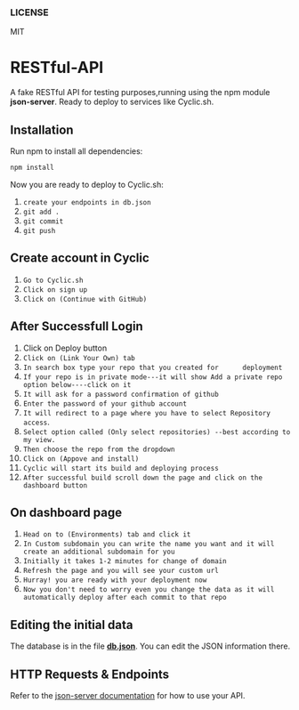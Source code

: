 ### LICENSE
MIT

# RESTful-API
A fake RESTful API for testing purposes,running using the npm module **json-server**. Ready to deploy to services like Cyclic.sh.

## Installation
Run npm to install all dependencies:

```sh
npm install
```

Now you are ready to deploy to Cyclic.sh:

1. `create your endpoints in db.json`
2. `git add .`
3. `git commit`
4. `git push`

## Create account in Cyclic
1. `Go to Cyclic.sh`
2. `Click on sign up`
3. `Click on (Continue with GitHub)`

## After Successfull Login
1. Click on Deploy button
2. `Click on (Link Your Own) tab`
3. `In search box type your repo that you created for      deployment`
4. `If your repo is in private mode---it will show Add a private repo option below----click on it`
5. `It will ask for a password confirmation of github`
6. `Enter the password of your github account`
7. `It will redirect to a page where you have to select Repository access`.
8. `Select option called (Only select repositories) --best according to my view.`
9. `Then choose the repo from the dropdown`
10. `Click on (Appove and install)`
11. `Cyclic will start its build and deploying process`
12. `After successful build scroll down the page and click on the dashboard button`

## On dashboard page
1. `Head on to (Environments) tab and click it`
2. `In Custom subdomain you can write the name you want and it will create an additional subdomain for you`
3. `Initially it takes 1-2 minutes for change of domain`
4. `Refresh the page and you will see your custom url`
5. `Hurray! you are ready with your deployment now`
6. `Now you don't need to worry even you change the data as it will automatically deploy after each commit to that repo`

## Editing the initial data

The database is in the file **[db.json](db.json)**. You can edit the JSON information there.

## HTTP Requests & Endpoints

Refer to the [json-server documentation](https://github.com/typicode/json-server) for how to use your API.